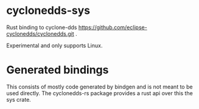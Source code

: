 # cyclonedds-sys
Rust binding to cyclone-dds  https://github.com/eclipse-cyclonedds/cyclonedds.git .

Experimental and only supports Linux.

# Generated bindings

This consists of mostly code generated by bindgen and is not meant to be used directly. The cyclonedds-rs package 
provides a rust api over this the sys crate.

